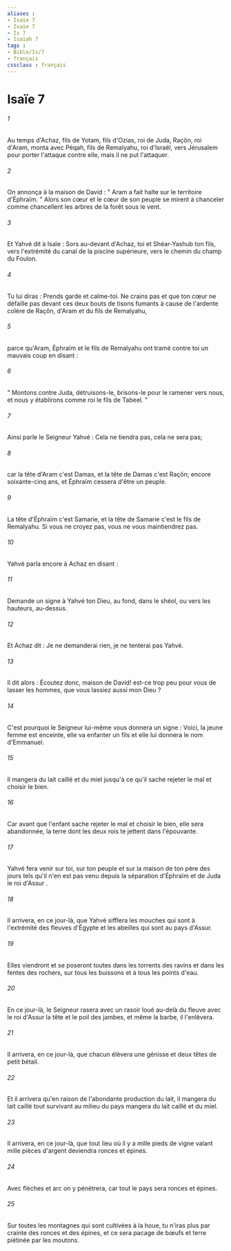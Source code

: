 ```yaml
---
aliases : 
- Isaïe 7
- Isaïe 7
- Is 7
- Isaiah 7
tags : 
- Bible/Is/7
- français
cssclass : français
---
```


# Isaïe 7

###### 1
Au temps d'Achaz, fils de Yotam, fils d'Ozias, roi de Juda, Raçôn, roi d'Aram, monta avec Péqah, fils de Remalyahu, roi d'Israël, vers Jérusalem pour porter l'attaque contre elle, mais il ne put l'attaquer. 
###### 2
On annonça à la maison de David : " Aram a fait halte sur le territoire d'Éphraïm. " Alors son cœur et le cœur de son peuple se mirent à chanceler comme chancellent les arbres de la forêt sous le vent. 
###### 3
Et Yahvé dit à Isaïe : Sors au-devant d'Achaz, toi et Shéar-Yashub ton fils, vers l'extrémité du canal de la piscine supérieure, vers le chemin du champ du Foulon. 
###### 4
Tu lui diras : Prends garde et calme-toi. Ne crains pas et que ton cœur ne défaille pas devant ces deux bouts de tisons fumants à cause de l'ardente colère de Raçôn, d'Aram et du fils de Remalyahu, 
###### 5
parce qu'Aram, Éphraïm et le fils de Remalyahu ont tramé contre toi un mauvais coup en disant : 
###### 6
" Montons contre Juda, détruisons-le, brisons-le pour le ramener vers nous, et nous y établirons comme roi le fils de Tabeel. " 
###### 7
Ainsi parle le Seigneur Yahvé : Cela ne tiendra pas, cela ne sera pas; 
###### 8
car la tête d'Aram c'est Damas, et la tête de Damas c'est Raçôn; encore soixante-cinq ans, et Éphraïm cessera d'être un peuple. 
###### 9
La tête d'Éphraïm c'est Samarie, et la tête de Samarie c'est le fils de Remalyahu. Si vous ne croyez pas, vous ne vous maintiendrez pas. 
###### 10
Yahvé parla encore à Achaz en disant : 
###### 11
Demande un signe à Yahvé ton Dieu, au fond, dans le shéol, ou vers les hauteurs, au-dessus. 
###### 12
Et Achaz dit : Je ne demanderai rien, je ne tenterai pas Yahvé. 
###### 13
Il dit alors : Écoutez donc, maison de David! est-ce trop peu pour vous de lasser les hommes, que vous lassiez aussi mon Dieu ? 
###### 14
C'est pourquoi le Seigneur lui-même vous donnera un signe : Voici, la jeune femme est enceinte, elle va enfanter un fils et elle lui donnera le nom d'Emmanuel. 
###### 15
Il mangera du lait caillé et du miel jusqu'à ce qu'il sache rejeter le mal et choisir le bien. 
###### 16
Car avant que l'enfant sache rejeter le mal et choisir le bien, elle sera abandonnée, la terre dont les deux rois te jettent dans l'épouvante. 
###### 17
Yahvé fera venir sur toi, sur ton peuple et sur la maison de ton père des jours tels qu'il n'en est pas venu depuis la séparation d'Éphraïm et de Juda le roi d'Assur . 
###### 18
Il arrivera, en ce jour-là, que Yahvé sifflera les mouches qui sont à l'extrémité des fleuves d'Égypte et les abeilles qui sont au pays d'Assur. 
###### 19
Elles viendront et se poseront toutes dans les torrents des ravins et dans les fentes des rochers, sur tous les buissons et à tous les points d'eau. 
###### 20
En ce jour-là, le Seigneur rasera avec un rasoir loué au-delà du fleuve avec le roi d'Assur la tête et le poil des jambes, et même la barbe, il l'enlèvera. 
###### 21
Il arrivera, en ce jour-là, que chacun élèvera une génisse et deux têtes de petit bétail. 
###### 22
Et il arrivera qu'en raison de l'abondante production du lait, il mangera du lait caillé tout survivant au milieu du pays mangera du lait caillé et du miel. 
###### 23
Il arrivera, en ce jour-là, que tout lieu où il y a mille pieds de vigne valant mille pièces d'argent deviendra ronces et épines. 
###### 24
Avec flèches et arc on y pénétrera, car tout le pays sera ronces et épines. 
###### 25
Sur toutes les montagnes qui sont cultivées à la houe, tu n'iras plus par crainte des ronces et des épines, et ce sera pacage de bœufs et terre piétinée par les moutons. 
